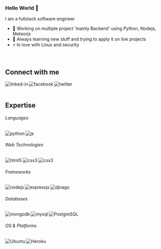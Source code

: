 ### Hello World 👋
I am a fullstack software engineer
- 🔭 Working on multiple project 'mainly Backend' using Python, Nodejs, Meteorjs
- 🌱 Always learning new stuff and trying to apply it on live projects
- ⚡ In love with Linux and security
<br>

## Connect with me
[<img align="left" alt="linked-in" src="https://img.shields.io/badge/linkedin-%230077B5.svg?&style=for-the-badge&logo=linkedin&logoColor=white" />](https://www.linkedin.com/in/m7md-fashkl)
[<img align="left" alt="facebook" src="https://img.shields.io/badge/facebook-%231877F2.svg?&style=for-the-badge&logo=facebook&logoColor=white" />](https://www.facebook.com/m7mdfashkl/)
[<img align="left" alt="twitter" src="https://img.shields.io/badge/twitter-%231DA1F2.svg?&style=for-the-badge&logo=twitter&logoColor=white" />](https://twitter.com/m7md_fashkl)
<br>
<br>

## Expertise
###### Languages
<img align="left" alt="python" src="https://img.shields.io/badge/Python-3776AB?style=for-the-badge&logo=python&logoColor=white"/>
<img align="left" alt="js" src="https://img.shields.io/badge/JavaScript-F7DF1E?style=for-the-badge&logo=javascript&logoColor=black"/>
<br>

###### Web Technologies
<img align="left" alt="html5" src="https://img.shields.io/badge/HTML5-E34F26?style=for-the-badge&logo=html5&logoColor=white"/>
<img align="left" alt="css3" src="https://img.shields.io/badge/CSS3-1572B6?style=for-the-badge&logo=css3&logoColor=white"/>
<img align="left" alt="css3" src="https://img.shields.io/badge/Bootstrap-563D7C?style=for-the-badge&logo=bootstrap&logoColor=white"/>
<br>

###### Frameworks
<img align="left" alt="nodejs" src="https://img.shields.io/badge/Node.js-43853D?style=for-the-badge&logo=node.js&logoColor=white"/>
<img align="left" alt="expressjs" src="https://img.shields.io/badge/Express.js-404D59?style=for-the-badge"/>
<img align="left" alt="djnago" src="https://img.shields.io/badge/Django-092E20?style=for-the-badge&logo=django&logoColor=white"/>
<br>

###### Databases
<img align="left" alt="mongodb" src="https://img.shields.io/badge/MongoDB-4EA94B?style=for-the-badge&logo=mongodb&logoColor=white"/>
<img align="left" alt="mysql" src="https://img.shields.io/badge/MySQL-00000F?style=for-the-badge&logo=mysql&logoColor=white"/>
<img align="left" alt="PostgreSQL" src="https://img.shields.io/badge/PostgreSQL-316192?style=for-the-badge&logo=postgresql&logoColor=white"/>
<br>

###### OS & Platforms
<img align="left" alt="Ubuntu" src="https://img.shields.io/badge/Ubuntu-E95420?style=for-the-badge&logo=ubuntu&logoColor=white"/>	
<img align="left" alt="Heroku" src="https://img.shields.io/badge/Heroku-430098?style=for-the-badge&logo=heroku&logoColor=white"/>	

